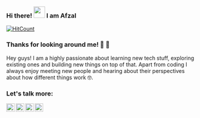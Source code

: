 ### Hi there! <img src="https://raw.githubusercontent.com/syedareehaquasar/syedareehaquasar/master/gifs/Hi.gif" width="30px">  I am Afzal

[![HitCount](http://hits.dwyl.com/Afzal-Ind/Afzal-Ind.svg)](http://hits.dwyl.com/Afzal-Ind/Afzal-Ind)

### Thanks for looking around me! 🤩 🤩 &nbsp;
Hey guys! I am a highly passionate about learning new tech stuff, exploring existing ones and building new things on top of that. Apart from coding I always enjoy meeting new people and hearing about their perspectives about how different things work 🤓.


### Let's talk more:  

<a href="https://twitter.com/">
  <img align="left" alt="afzal's Twitter" width="22px" src="https://cdn.jsdelivr.net/npm/simple-icons@v3/icons/twitter.svg" />
</a>
<a href="https://www.linkedin.com/in/">
  <img align="left" alt="afzal's Linkdein" width="22px" src="https://cdn.jsdelivr.net/npm/simple-icons@v3/icons/linkedin.svg" />
</a>
<a href="https://github.com/Afzal-Ind">
  <img align="left" alt="Afzal's Github" width="22px" src="https://cdn.jsdelivr.net/npm/simple-icons@v3/icons/github.svg" />
</a>
<a href="https://www.facebook.com/">
  <img align="left" alt="afzal's Facebook" width="22px" src="https://cdn.jsdelivr.net/npm/simple-icons@v3/icons/facebook.svg" />
</a>


<br />

